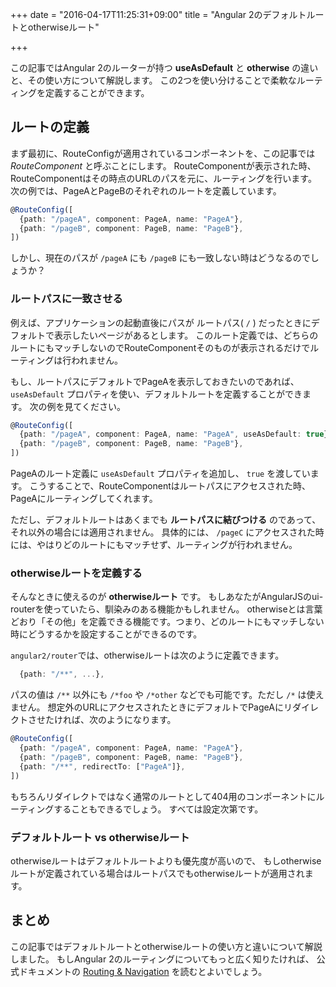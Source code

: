 +++
date = "2016-04-17T11:25:31+09:00"
title = "Angular 2のデフォルトルートとotherwiseルート"

+++

この記事ではAngular 2のルーターが持つ **useAsDefault** と **otherwise** の違いと、その使い方について解説します。
この2つを使い分けることで柔軟なルーティングを定義することができます。

<!--more-->

## ルートの定義
まず最初に、RouteConfigが適用されているコンポーネントを、この記事では *RouteComponent* と呼ぶことにします。
RouteComponentが表示された時、RouteComponentはその時点のURLのパスを元に、ルーティングを行います。
次の例では、PageAとPageBのそれぞれのルートを定義しています。

```ts
@RouteConfig([
  {path: "/pageA", component: PageA, name: "PageA"},
  {path: "/pageB", component: PageB, name: "PageB"},
])
```

しかし、現在のパスが `/pageA` にも `/pageB` にも一致しない時はどうなるのでしょうか？

### ルートパスに一致させる
例えば、アプリケーションの起動直後にパスが ルートパス( `/` ) だったときにデフォルトで表示したいページがあるとします。
このルート定義では、どちらのルートにもマッチしないのでRouteComponentそのものが表示されるだけでルーティングは行われません。

もし、ルートパスにデフォルトでPageAを表示しておきたいのであれば、 `useAsDefault` プロパティを使い、デフォルトルートを定義することができます。
次の例を見てください。

```ts
@RouteConfig([
  {path: "/pageA", component: PageA, name: "PageA", useAsDefault: true},
  {path: "/pageB", component: PageB, name: "PageB"},
])
```

PageAのルート定義に `useAsDefault` プロパティを追加し、 `true` を渡しています。
こうすることで、RouteComponentはルートパスにアクセスされた時、PageAにルーティングしてくれます。

ただし、デフォルトルートはあくまでも **ルートパスに結びつける** のであって、 それ以外の場合には適用されません。
具体的には、 `/pageC` にアクセスされた時には、やはりどのルートにもマッチせず、ルーティングが行われません。

### otherwiseルートを定義する
そんなときに使えるのが **otherwiseルート** です。
もしあなたがAngularJSのui-routerを使っていたら、馴染みのある機能かもしれません。
otherwiseとは言葉どおり「その他」を定義できる機能です。つまり、どのルートにもマッチしない時にどうするかを設定することができるのです。

`angular2/router`では、otherwiseルートは次のように定義できます。

```ts
  {path: "/**", ...},
```

パスの値は `/**` 以外にも `/*foo` や `/*other` などでも可能です。ただし `/*` は使えません。 
想定外のURLにアクセスされたときにデフォルトでPageAにリダイレクトさせたければ、次のようになります。

```ts
@RouteConfig([
  {path: "/pageA", component: PageA, name: "PageA"},
  {path: "/pageB", component: PageB, name: "PageB"},
  {path: "/**", redirectTo: ["PageA"]},
])
```

もちろんリダイレクトではなく通常のルートとして404用のコンポーネントにルーティングすることもできるでしょう。
すべては設定次第です。

### デフォルトルート vs otherwiseルート
otherwiseルートはデフォルトルートよりも優先度が高いので、
もしotherwiseルートが定義されている場合はルートパスでもotherwiseルートが適用されます。

## まとめ
この記事ではデフォルトルートとotherwiseルートの使い方と違いについて解説しました。
もしAngular 2のルーティングについてもっと広く知りたければ、
公式ドキュメントの [Routing & Navigation](https://angular.io/docs/ts/latest/guide/router.html) を読むとよいでしょう。

